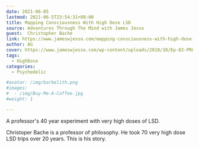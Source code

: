 ```yaml
---
date: 2021-06-05
lastmod: 2021-06-5T23:54:31+08:00
title: Mapping Consciousness With High Dose LSD
source: Adventures Through The Mind with James Jesso
guest:  Christopher Bache
link: https://www.jameswjesso.com/mapping-consciousness-with-high-dose-lsd-christopher-bache/
author: AG
cover: https://www.jameswjesso.com/wp-content/uploads/2018/10/Ep-83-PROMO-photo-300x300.jpg
tags:
  - HighDose
categories:
  - Psychedelic

#avatar: /img/barbelith.png
#images:
#  - /img/Buy-Me-A-Coffee.jpg
#weight: 1

---
```

A professor's 40 year experiment with very high doses of LSD.
<!--more-->
Christoper Bache is a professor of philosophy. He took 70 very high dose LSD trips over 20 years. This is his story.
